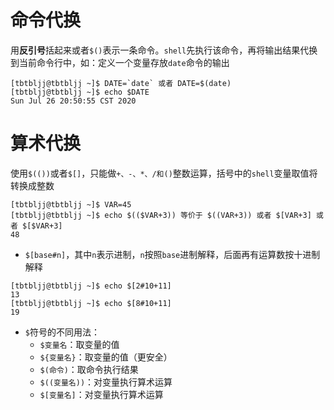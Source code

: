 # 命令代换
用**反引号**括起来或者`$()`表示一条命令。`shell`先执行该命令，再将输出结果代换到当前命令行中，如：定义一个变量存放`date`命令的输出
```
[tbtbljj@tbtbljj ~]$ DATE=`date` 或者 DATE=$(date)
[tbtbljj@tbtbljj ~]$ echo $DATE
Sun Jul 26 20:50:55 CST 2020
```
# 算术代换
使用`$(())`或者`$[]`，只能做`+、-、*、/和()`整数运算，括号中的`shell`变量取值将转换成整数
```
[tbtbljj@tbtbljj ~]$ VAR=45
[tbtbljj@tbtbljj ~]$ echo $(($VAR+3)) 等价于 $((VAR+3)) 或者 $[VAR+3] 或者 $[$VAR+3]
48
```
* `$[base#n]`，其中`n`表示进制，`n`按照`base`进制解释，后面再有运算数按十进制解释
```
[tbtbljj@tbtbljj ~]$ echo $[2#10+11]
13
[tbtbljj@tbtbljj ~]$ echo $[8#10+11]
19
```
* `$`符号的不同用法：
  * `$变量名`：取变量的值
  * `${变量名}`：取变量的值（更安全）
  * `$(命令)`：取命令执行结果
  * `$((变量名))`：对变量执行算术运算  
  * `$[变量名]`：对变量执行算术运算
